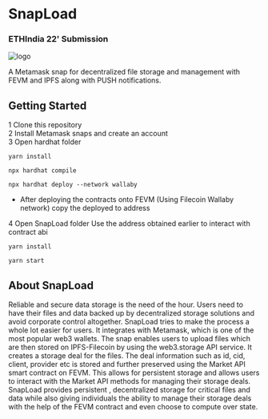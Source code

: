 # SnapLoad
### ETHIndia 22' Submission

![logo](logo.jpg?raw=true)

A Metamask snap for decentralized file storage and management with FEVM and IPFS along with PUSH notifications.

## Getting Started

1 Clone this repository
<br/>
2 Install Metamask snaps and create an account
<br/>
3 Open hardhat folder 

   ```yarn install ```
   
   ```npx hardhat compile```
   
  ```npx hardhat deploy --network wallaby```
  
  - After deploying the contracts onto FEVM (Using Filecoin Wallaby network) copy the deployed to address
  
4 Open SnapLoad folder
  Use the address obtained earlier to interact with contract abi 
  
  ```yarn install ```
  
  ```yarn start```

## About SnapLoad

Reliable and secure data storage is the need of the hour. Users need to have their files and data backed up by decentralized storage solutions and avoid corporate control altogether. SnapLoad tries to make the process a whole lot easier for users. It integrates with Metamask, which is one of the most popular web3 wallets. The snap enables users to upload files which are then stored on IPFS-Filecoin by using the web3.storage API service. It creates a storage deal for the files. The deal information such as id, cid, client, provider etc is stored and further preserved using the Market API smart contract on FEVM. This allows for persistent storage and allows users to interact with the Market API methods for managing their storage deals. SnapLoad provides persistent , decentralized storage for critical files and data while also giving individuals the ability to manage their storage deals with the help of the FEVM contract and even choose to compute over state.
